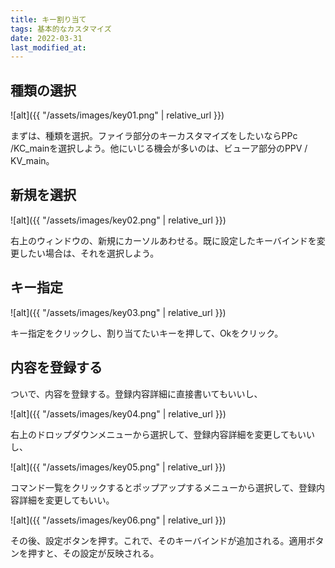```yaml
---
title: キー割り当て
tags: 基本的なカスタマイズ
date: 2022-03-31
last_modified_at: 
---
```

## 種類の選択

![alt]({{ "/assets/images/key01.png" | relative_url }})

まずは、種類を選択。ファイラ部分のキーカスタマイズをしたいならPPc /KC_mainを選択しよう。他にいじる機会が多いのは、ビューア部分のPPV / KV_main。

## 新規を選択

![alt]({{ "/assets/images/key02.png" | relative_url }})

右上のウィンドウの、新規にカーソルあわせる。既に設定したキーバインドを変更したい場合は、それを選択しよう。

## キー指定

![alt]({{ "/assets/images/key03.png" | relative_url }})

キー指定をクリックし、割り当てたいキーを押して、Okをクリック。

## 内容を登録する

ついで、内容を登録する。登録内容詳細に直接書いてもいいし、

![alt]({{ "/assets/images/key04.png" | relative_url }})

右上のドロップダウンメニューから選択して、登録内容詳細を変更してもいいし、

![alt]({{ "/assets/images/key05.png" | relative_url }})

コマンド一覧をクリックするとポップアップするメニューから選択して、登録内容詳細を変更してもいい。 

![alt]({{ "/assets/images/key06.png" | relative_url }})

その後、設定ボタンを押す。これで、そのキーバインドが追加される。適用ボタンを押すと、その設定が反映される。
